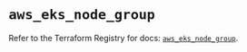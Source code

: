 # `aws_eks_node_group`

Refer to the Terraform Registry for docs: [`aws_eks_node_group`](https://registry.terraform.io/providers/hashicorp/aws/6.14.0/docs/resources/eks_node_group).

